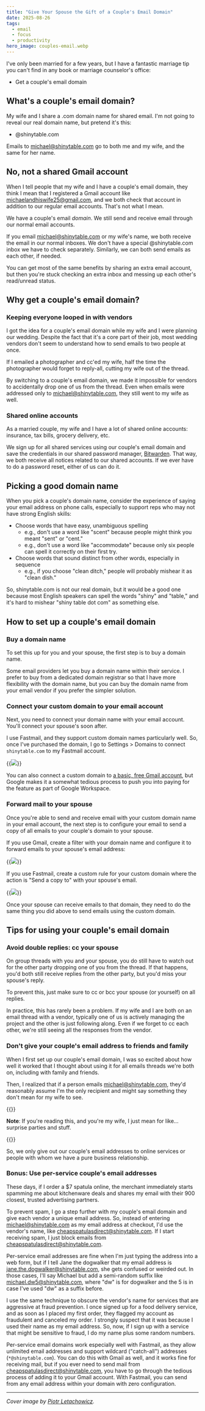 ```yaml
---
title: "Give Your Spouse the Gift of a Couple's Email Domain"
date: 2025-08-26
tags:
  - email
  - focus
  - productivity
hero_image: couples-email.webp
---
```


<!-- markdownlint-disable no-bare-urls -->

I've only been married for a few years, but I have a fantastic marriage tip you can't find in any book or marriage counselor's office:

- Get a couple's email domain

## What's a couple's email domain?

My wife and I share a .com domain name for shared email. I'm not going to reveal our real domain name, but pretend it's this:

- @shinytable.com

Emails to michael@shinytable.com go to both me and my wife, and the same for her name.

## No, not a shared Gmail account

When I tell people that my wife and I have a couple's email domain, they think I mean that I registered a Gmail account like michaelandhiswife25@gmail.com, and we both check that account in addition to our regular email accounts. That's not what I mean.

We have a couple's email _domain_. We still send and receive email through our normal email accounts.

If you email michael@shinytable.com or my wife's name, we both receive the email in our normal inboxes. We don't have a special @shinytable.com inbox we have to check separately. Similarly, we can both send emails as each other, if needed.

You can get most of the same benefits by sharing an extra email account, but then you're stuck checking an extra inbox and messing up each other's read/unread status.

## Why get a couple's email domain?

### Keeping everyone looped in with vendors

I got the idea for a couple's email domain while my wife and I were planning our wedding. Despite the fact that it's a core part of their job, most wedding vendors don't seem to understand how to send emails to two people at once.

If I emailed a photographer and cc'ed my wife, half the time the photographer would forget to reply-all, cutting my wife out of the thread.

By switching to a couple's email domain, we made it impossible for vendors to accidentally drop one of us from the thread. Even when emails were addressed only to michael@shinytable.com, they still went to my wife as well.

### Shared online accounts

As a married couple, my wife and I have a lot of shared online accounts: insurance, tax bills, grocery delivery, etc.

We sign up for all shared services using our couple's email domain and save the credentials in our shared password manager, [Bitwarden](https://bitwarden.com/). That way, we both receive all notices related to our shared accounts. If we ever have to do a password reset, either of us can do it.

## Picking a good domain name

When you pick a couple's domain name, consider the experience of saying your email address on phone calls, especially to support reps who may not have strong English skills:

- Choose words that have easy, unambiguous spelling
  - e.g., don't use a word like "scent" because people might think you meant "sent" or "cent."
  - e.g., don't use a word like "accommodate" because only six people can spell it correctly on their first try.
- Choose words that sound distinct from other words, especially in sequence
  - e.g., if you choose "clean ditch," people will probably mishear it as "clean dish."

So, shinytable.com is not our real domain, but it would be a good one because most English speakers can spell the words "shiny" and "table," and it's hard to mishear "shiny table dot com" as something else.

## How to set up a couple's email domain

### Buy a domain name

To set this up for you and your spouse, the first step is to buy a domain name.

Some email providers let you buy a domain name within their service. I prefer to buy from a dedicated domain registrar so that I have more flexibility with the domain name, but you can buy the domain name from your email vendor if you prefer the simpler solution.

### Connect your custom domain to your email account

Next, you need to connect your domain name with your email account. You'll connect your spouse's soon after.

I use Fastmail, and they support custom domain names particularly well. So, once I've purchased the domain, I go to Settings > Domains to connect `shinytable.com` to my Fastmail account.

{{<img src="fastmail-add-domain.webp" max-width="600px">}}

You can also connect a custom domain to [a basic, free Gmail account](https://andykong.org/blog/freebusinessemail/), but Google makes it a somewhat tedious process to push you into paying for the feature as part of Google Workspace.

### Forward mail to your spouse

Once you're able to send and receive email with your custom domain name in your email account, the next step is to configure your email to send a copy of all emails to your couple's domain to your spouse.

If you use Gmail, create a filter with your domain name and configure it to forward emails to your spouse's email address:

{{<img src="gmail-rule.webp">}}

If you use Fastmail, create a custom rule for your custom domain where the action is "Send a copy to" with your spouse's email.

{{<img src="fastmail-rule.webp">}}

Once your spouse can receive emails to that domain, they need to do the same thing you did above to send emails using the custom domain.

## Tips for using your couple's email domain

### Avoid double replies: cc your spouse

On group threads with you and your spouse, you do still have to watch out for the other party dropping one of you from the thread. If that happens, you'd both still receive replies from the other party, but you'd miss your spouse's reply.

To prevent this, just make sure to cc or bcc your spouse (or yourself) on all replies.

In practice, this has rarely been a problem. If my wife and I are both on an email thread with a vendor, typically one of us is actively managing the project and the other is just following along. Even if we forget to cc each other, we're still seeing all the responses from the vendor.

### Don't give your couple's email address to friends and family

When I first set up our couple's email domain, I was so excited about how well it worked that I thought about using it for all emails threads we're both on, including with family and friends.

Then, I realized that if a person emails michael@shinytable.com, they'd reasonably assume I'm the only recipient and might say something they don't mean for my wife to see.

{{<notice type="info">}}

**Note**: If you're reading this, and you're my wife, I just mean for like... surprise parties and stuff.

{{</notice>}}

So, we only give out our couple's email addresses to online services or people with whom we have a pure business relationship.

### Bonus: Use per-service couple's email addresses

These days, if I order a $7 spatula online, the merchant immediately starts spamming me about kitchenware deals and shares my email with their 900 closest, trusted advertising partners.

To prevent spam, I go a step further with my couple's email domain and give each vendor a unique email address. So, instead of entering michael@shinytable.com as my email address at checkout, I'd use the vendor's name, like cheapspatulasdirect@shinytable.com. If I start receiving spam, I just block emails from cheapspatulasdirect@shinytable.com.

Per-service email addresses are fine when I'm just typing the address into a web form, but if I tell Jane the dogwalker that my email address is jane.the.dogwalker@shinytable.com, she gets confused or weirded out. In those cases, I'll say Michael but add a semi-random suffix like michael.dw5@shinytable.com, where "dw" is for dogwalker and the 5 is in case I've used "dw" as a suffix before.

I use the same technique to obscure the vendor's name for services that are aggressive at fraud prevention. I once signed up for a food delivery service, and as soon as I placed my first order, they flagged my account as fraudulent and canceled my order. I strongly suspect that it was because I used their name as my email address. So, now, if I sign up with a service that might be sensitive to fraud, I do my name plus some random numbers.

Per-service email domains work especially well with Fastmail, as they allow unlimited email addresses and support wildcard ("catch-all") addresses (`*@shinytable.com`). You can do this with Gmail as well, and it works fine for receiving mail, but if you ever need to send mail from cheapspatulasdirect@shinytable.com, you have to go through the tedious process of adding it to your Gmail account. With Fastmail, you can send from any email address within your domain with zero configuration.

---

_Cover image by [Piotr Letachowicz](https://cartoony.eu)._
